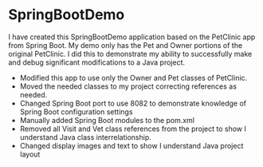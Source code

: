 # SpringBootDemo

I have created this SpringBootDemo application based on the PetClinic app from Spring Boot.
My demo only has the Pet and Owner portions of the original PetClinic. I did this 
to demonstrate my ability to successfully make and debug significant modifications 
to a Java project.
            
  - Modified this app to use only the Owner and Pet classes of PetClinic.
  - Moved the needed classes to my project correcting references as needed.
  - Changed Spring Boot port to use 8082 to demonstrate knowledge of Spring Boot configuration settings
  - Manually added Spring Boot modules to the pom.xml 
  - Removed all Visit and Vet class references from the project to show I understand Java class interrelationship.
  - Changed display images and text to show I understand Java project layout
